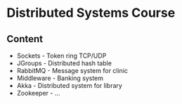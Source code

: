 # Distributed Systems Course

## Content

 - Sockets - Token ring TCP/UDP
 - JGroups - Distributed hash table
 - RabbitMQ - Message system for clinic
 - Middleware - Banking system
 - Akka - Distributed system for library
 - Zookeeper - ...



